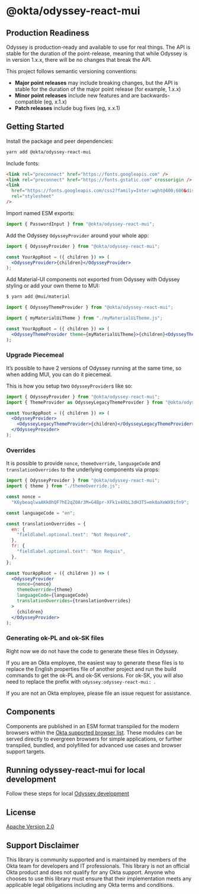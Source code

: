 # @okta/odyssey-react-mui

## Production Readiness

Odyssey is production-ready and available to use for real things. The API
is stable for the duration of the point-release, meaning that while Odyssey is
in version 1.x.x, there will be no changes that break the API.

This project follows semantic versioning conventions:

- **Major point releases** may include breaking changes, but the API is stable for the duration of
  the major point release (for example, 1.x.x)
- **Minor point releases** include new features and are backwards-compatible (eg, x.1.x)
- **Patch releases** include bug fixes (eg, x.x.1)

## Getting Started

Install the package and peer dependencies:

```sh
yarn add @okta/odyssey-react-mui
```

Include fonts:

```html
<link rel="preconnect" href="https://fonts.googleapis.com" />
<link rel="preconnect" href="https://fonts.gstatic.com" crossorigin />
<link
  href="https://fonts.googleapis.com/css2?family=Inter:wght@400;600&display=swap"
  rel="stylesheet"
/>
```

Import named ESM exports:

```js
import { PasswordInput } from "@okta/odyssey-react-mui";
```

Add the Odyssey `OdysseyProvider` around your whole app:

```jsx
import { OdysseyProvider } from "@okta/odyssey-react-mui";

const YourAppRoot = ({ children }) => (
  <OdysseyProvider>{children}</OdysseyProvider>
);
```

Add Material-UI components not exported from Odyssey with Odyssey styling or add your own theme to MUI:

```sh
$ yarn add @mui/material
```

```jsx
import { OdysseyThemeProvider } from "@okta/odyssey-react-mui";

import { myMaterialUiTheme } from "./myMaterialUiTheme.js";

const YourAppRoot = ({ children }) => (
  <OdysseyThemeProvider theme={myMaterialUiTheme}>{children}<OdysseyThemeProvider>
);
```

### Upgrade Piecemeal

It’s possible to have 2 versions of Odyssey running at the same time, so when adding MUI, you can do it piecemeal.

This is how you setup two `OdysseyProvider`s like so:

```jsx
import { OdysseyProvider } from "@okta/odyssey-react-mui";
import { ThemeProvider as OdysseyLegacyThemeProvider } from "@okta/odyssey-react-theme";

const YourAppRoot = ({ children }) => (
  <OdysseyProvider>
    <OdysseyLegacyThemeProvider>{children}</OdysseyLegacyThemeProvider>
  </OdysseyProvider>
);
```

### Overrides

It is possible to provide `nonce`, `themeOverride`, `languageCode` and `translationOverrides` to the underlying components via props:

```jsx
import { OdysseyProvider } from "@okta/odyssey-react-mui";
import { theme } from "./themeOverride.js";

const nonce =
  "K6ybeaqlwaAKk0hQF?hE2qZ0Ar3M=G4Bpr-XFk1x4XbL3dH3T5=mk0aXeWX9ifn9";

const languageCode = "en";

const translationOverrides = {
  en: {
    "fieldlabel.optional.text": "Not Required",
  },
  fr: {
    "fieldlabel.optional.text": "Non Requis",
  },
};

const YourAppRoot = ({ children }) => (
  <OdysseyProvider
    nonce={nonce}
    themeOverride={theme}
    languageCode={languageCode}
    translationOverrides={translationOverrides}
  >
    {children}
  </OdysseyProvider>
);
```

### Generating ok-PL and ok-SK files

Right now we do not have the code to generate these files in Odyssey.

If you are an Okta employee, the easiest way to generate these files is to replace the English properties file of another project and run the build commands to get the ok-PL and ok-SK versions. For ok-SK, you will also need to replace the prefix with `odyssey:odyssey-react-mui: `.

If you are not an Okta employee, please file an issue request for assistance.

## Components

Components are published in an ESM format transpiled for the modern browsers
within the [Okta supported browser list][1]. These modules can be served
directly to evergreen browsers for simple applications, or further transpiled,
bundled, and polyfilled for advanced use cases and browser support targets.

[1]: https://help.okta.com/en/prod/Content/Topics/Miscellaneous/Platforms_Browser_OS_Support.htm

## Running odyssey-react-mui for local development

Follow these steps for local [Odyssey development](https://odyssey-storybook.okta.design/?path=/docs/contributing-odyssey-development--docs)

## License

[Apache Version 2.0](https://github.com/okta/odyssey/blob/main/LICENSE)

## Support Disclaimer

This library is community supported and is maintained by members of the Okta team for developers and IT professionals.
This library is not an official Okta product and does not qualify for any Okta support. Anyone who chooses to use this
library must ensure that their implementation meets any applicable legal obligations including any Okta terms and conditions.
